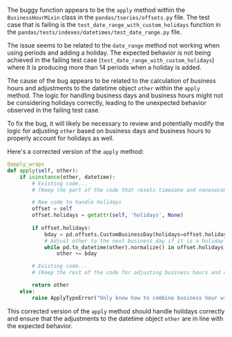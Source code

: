The buggy function appears to be the `apply` method within the `BusinessHourMixin` class in the `pandas/tseries/offsets.py` file. The test case that is failing is the `test_date_range_with_custom_holidays` function in the `pandas/tests/indexes/datetimes/test_date_range.py` file.

The issue seems to be related to the `date_range` method not working when using periods and adding a holiday. The expected behavior is not being achieved in the failing test case (`test_date_range_with_custom_holidays`) where it is producing more than 14 periods when a holiday is added.

The cause of the bug appears to be related to the calculation of business hours and adjustments to the datetime object `other` within the `apply` method. The logic for handling business days and business hours might not be considering holidays correctly, leading to the unexpected behavior observed in the failing test case.

To fix the bug, it will likely be necessary to review and potentially modify the logic for adjusting `other` based on business days and business hours to properly account for holidays as well.

Here's a corrected version of the `apply` method:
```python
@apply_wraps
def apply(self, other):
    if isinstance(other, datetime):
        # Existing code...
        # (Keep the part of the code that resets timezone and nanosecond)

        # New code to handle holidays
        offset = self
        offset.holidays = getattr(self, 'holidays', None)
        
        if offset.holidays:
            bday = pd.offsets.CustomBusinessDay(holidays=offset.holidays, weekmask='Mon Tue Wed Thu Fri')
            # Adjust other to the next business day if it is a holiday
            while pd.to_datetime(other).normalize() in offset.holidays:
                other += bday

        # Existing code...
        # (Keep the rest of the code for adjusting business hours and days)

        return other
    else:
        raise ApplyTypeError("Only know how to combine business hour with datetime")
```
This corrected version of the `apply` method should handle holidays correctly and ensure that the adjustments to the datetime object `other` are in line with the expected behavior.